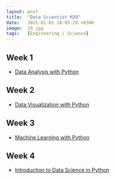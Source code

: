 ```yaml
---
layout: post
title:  "Data Scientist M29"
date:   2021-01-01 18:05:29 +0300
image:  19.jpg
tags:   [Engineering | Science]
---
```

## Week 1
- [Data Analysis with Python](https://www.coursera.org/learn/data-analysis-with-python)
## Week 2
- [Data Visualization with Python](https://www.coursera.org/learn/python-for-data-visualization)

## Week 3
- [Machine Learning with Python](https://www.coursera.org/learn/machine-learning-with-python)

## Week 4
- [Introduction to Data Science in Python](https://www.coursera.org/learn/python-data-analysis?ranMID=40328&ranEAID=ZbA30aiKocg&ranSiteID=ZbA30aiKocg-zyUB4HsxFo2TeGq.v9Bk5A&siteID=ZbA30aiKocg-zyUB4HsxFo2TeGq.v9Bk5A&utm_content=10&utm_medium=partners&utm_source=linkshare&utm_campaign=ZbA30aiKocg)


[jekyll-docs]: https://jekyllrb.com/docs/home
[jekyll-gh]:   https://github.com/jekyll/jekyll
[jekyll-talk]: https://talk.jekyllrb.com/
